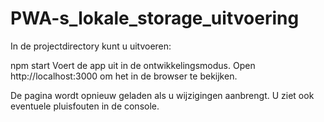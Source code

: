 # PWA-s_lokale_storage_uitvoering
In de projectdirectory kunt u uitvoeren:

npm start
Voert de app uit in de ontwikkelingsmodus.
Open http://localhost:3000 om het in de browser te bekijken.

De pagina wordt opnieuw geladen als u wijzigingen aanbrengt.
U ziet ook eventuele pluisfouten in de console.
